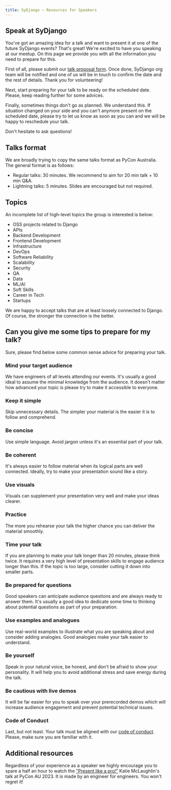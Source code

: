 ```yaml
---
title: SyDjango – Resources for Speakers
---
```


## Speak at SyDjango

You've got an amazing idea for a talk and want to present it at one of the future SyDjango events?
That's great! We're excited to have you speaking at our meetup. On this page we provide you with all
the information you need to prepare for this.

First of all, please submit our [talk proposal form](https://sydjango.org/propose-talk). Once done,
SyDjango org team will be notified and one of us will be in touch to confirm the date and the rest
of details. Thank you for volunteering!

Next, start preparing for your talk to be ready on the scheduled date. Please, keep reading further
for some advices.

Finally, sometimes things don't go as planned. We understand this. If situation changed on your side
and you can't anymore present on the scheduled date, please try to let us know as soon as you can
and we will be happy to reschedule your talk.

Don't hesitate to ask questions!

## Talks format

We are broadly trying to copy the same talks format as PyCon Australia. The general format is as
follows:

- Regular talks: 30 minutes. We recommend to aim for 20 min talk + 10 min Q&A.
- Lightning talks: 5 minutes. Slides are encouraged but not required.

## Topics

An incomplete list of high-level topics the group is interested is below:

- OSS projects related to Django
- APIs
- Backend Development
- Frontend Development
- Infrastructure
- DevOps
- Software Reliability
- Scalability
- Security
- QA
- Data
- ML/AI
- Soft Skills
- Career in Tech
- Startups

We are happy to accept talks that are at least loosely connected to Django. Of course, the stronger
the connection is the better.

## Can you give me some tips to prepare for my talk?

Sure, please find below some common sense advice for preparing your talk.

### Mind your target audience

We have engineers of all levels attending our events. It's usually a good ideal to assume the
minimal knowledge from the audience. It doesn't matter how advanced your topic is please try to make
it accessible to everyone.

### Keep it simple

Skip unnecessary details. The simpler your material is the easier it is to follow and comprehend.

### Be concise

Use simple language. Avoid jargon unless it's an essential part of your talk.

### Be coherent

It's always easier to follow material when its logical parts are well connected. Ideally, try to
make your presentation sound like a story.

### Use visuals

Visuals can supplement your presentation very well and make your ideas clearer.

### Practice

The more you rehearse your talk the higher chance you can deliver the material smoothly.

### Time your talk

If you are planning to make your talk longer than 20 minutes, please think twice. It requires a very
high level of presentation skills to engage audience longer than this. If the topic is too large,
consider cutting it down into smaller parts.

### Be prepared for questions

Good speakers can anticipate audience questions and are always ready to answer them. It's usually a
good idea to dedicate some time to thinking about potential questions as part of your preparation.

### Use examples and analogues

Use real-world examples to illustrate what you are speaking about and consider adding analogies.
Good analogies make your talk easier to understand.

### Be yourself

Speak in your natural voice, be honest, and don't be afraid to show your personality. It will help
you to avoid additional stress and save energy during the talk.

### Be cautious with live demos

It will be far easier for you to speak over your prerecorded demos which will increase audience
engagement and prevent potential technical issues.

### Code of Conduct

Last, but not least. Your talk must be aligned with our
[code of conduct](https://sydjango.org/code). Please, make sure you are familiar with it.

## Additional resources

Regardless of your experience as a speaker we highly encourage you to spare a half an hour to watch
the ["Present like a pro!"](https://youtu.be/YMcx35RGzYM?si=pUeH31qfmU8JUHcw) Katie McLaughlin's
talk at PyCon AU 2023. It is made by an engineer for engineers. You won't regret it!
